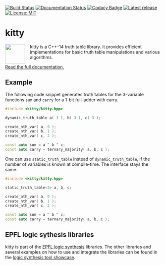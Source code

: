 [![Build Status](https://travis-ci.org/msoeken/kitty.svg?branch=master)](https://travis-ci.org/msoeken/kitty)
[![Documentation Status](https://readthedocs.org/projects/libkitty/badge/?version=latest)](http://libkitty.readthedocs.io/en/latest/?badge=latest)
[![Codacy Badge](https://api.codacy.com/project/badge/Grade/4c1fc5fbf68b48e79d9ae91a63b5af87)](https://www.codacy.com/app/msoeken/kitty?utm_source=github.com&amp;utm_medium=referral&amp;utm_content=msoeken/kitty&amp;utm_campaign=Badge_Grade)
[![Latest release](https://img.shields.io/github/release/msoeken/kitty.svg)](https://github.com/msoeken/kitty/releases)
[![License: MIT](https://img.shields.io/badge/License-MIT-yellow.svg)](https://opensource.org/licenses/MIT)

# kitty

<img src="https://cdn.rawgit.com/msoeken/kitty/master/kitty.svg" width="64" height="64" align="left" style="margin-right: 12pt" />
kitty is a C++-14 truth table library.  It provides efficient implementations for basic truth table manipulations and various algorithms.

[Read the full documentation.](http://libkitty.readthedocs.io/en/latest/?badge=latest)

## Example

The following code snippet generates truth tables for the 3-variable functions `sum` and `carry` for a 1-bit full-adder with carry.

```c++
#include <kitty/kitty.hpp>

dynamic_truth_table a( 3 ), b( 3 ), c( 3 );

create_nth_var( a, 0 );
create_nth_var( b, 1 );
create_nth_var( c, 2 );

const auto sum = a ^ b ^ c;
const auto carry = ternary_majority( a, b, c );
```

One can use `static_truth_table` instead of `dynamic_truth_table`, if the number of variables is known at compile-time.  The interface stays the same.

```c++
#include <kitty/kitty.hpp>

static_truth_table<3> a, b, c;

create_nth_var( a, 0 );
create_nth_var( b, 1 );
create_nth_var( c, 2 );

const auto sum = a ^ b ^ c;
const auto carry = ternary_majority( a, b, c );
```

## EPFL logic sythesis libraries

kitty is part of the [EPFL logic synthesis](https://lsi.epfl.ch/page-138455-en.html) libraries.  The other libraries and several examples on how to use and integrate the libraries can be found in the [logic synthesis tool showcase](https://github.com/lsils/lstools-showcase).


